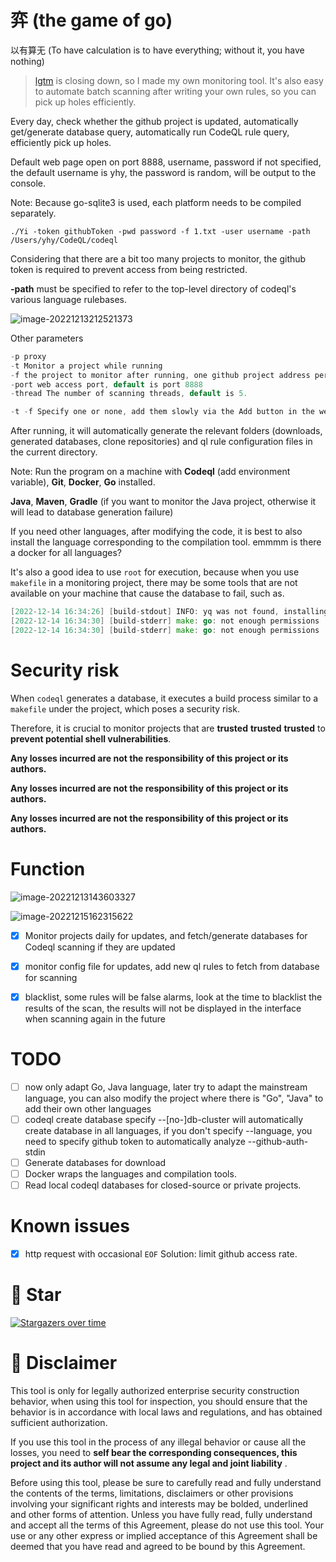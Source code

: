 # 弈 (the game of go)
以有算无 (To have calculation is to have everything; without it, you have nothing)

> [lgtm](https://lgtm.com/) is closing down, so I made my own monitoring tool. It's also easy to automate batch scanning after writing your own rules, so you can pick up holes efficiently.

Every day, check whether the github project is updated, automatically get/generate database query, automatically run CodeQL rule query, efficiently pick up holes.

Default web page open on port 8888, username, password if not specified, the default username is yhy, the password is random, will be output to the console.

Note: Because go-sqlite3 is used, each platform needs to be compiled separately.

```shell
./Yi -token githubToken -pwd password -f 1.txt -user username -path /Users/yhy/CodeQL/codeql
```

Considering that there are a bit too many projects to monitor, the github token is required to prevent access from being restricted.

**-path** must be specified to refer to the top-level directory of codeql's various language rulebases.

![image-20221213212521373](images/image-20221213212521373.png)

Other parameters

```go
-p proxy
-t Monitor a project while running
-f the project to monitor after running, one github project address per line url
-port web access port, default is port 8888
-thread The number of scanning threads, default is 5.

-t -f Specify one or none, add them slowly via the Add button in the web interface.
```

After running, it will automatically generate the relevant folders (downloads, generated databases, clone repositories) and ql rule configuration files in the current directory.


Note: Run the program on a machine with **Codeql** (add environment variable), **Git**, **Docker**, **Go** installed.

**Java**, **Maven**, **Gradle** (if you want to monitor the Java project, otherwise it will lead to database generation failure)

If you need other languages, after modifying the code, it is best to also install the language corresponding to the compilation tool. emmmm is there a docker for all languages?

It's also a good idea to use `root` for execution, because when you use `makefile` in a monitoring project, there may be some tools that are not available on your machine that cause the database to fail, such as.

```go
[2022-12-14 16:34:26] [build-stdout] INFO: yq was not found, installing it
[2022-12-14 16:34:30] [build-stderr] make: go: not enough permissions
[2022-12-14 16:34:30] [build-stderr] make: go: not enough permissions
```

# Security risk
When `codeql` generates a database, it executes a build process similar to a `makefile` under the project, which poses a security risk.

Therefore, it is crucial to monitor projects that are **trusted** **trusted** **trusted** to **prevent potential shell vulnerabilities**.

**Any losses incurred are not the responsibility of this project or its authors.**

**Any losses incurred are not the responsibility of this project or its authors.**

**Any losses incurred are not the responsibility of this project or its authors.**

# Function

![image-20221213143603327](images/image-20221213143603327.png)

![image-20221215162315622](images/image-20221215162315622.png)

- [x] Monitor projects daily for updates, and fetch/generate databases for Codeql scanning if they are updated
- [x] monitor config file for updates, add new ql rules to fetch from database for scanning
- [x] blacklist, some rules will be false alarms, look at the time to blacklist the results of the scan, the results will not be displayed in the interface when scanning again in the future


# TODO

- [ ] now only adapt Go, Java language, later try to adapt the mainstream language, you can also modify the project where there is "Go", "Java" to add their own other languages
- [ ] codeql create database specify --[no-]db-cluster will automatically create database in all languages, if you don't specify --language, you need to specify github token to automatically analyze --github-auth-stdin
- [ ] Generate databases for download
- [ ] Docker wraps the languages and compilation tools.
- [ ] Read local codeql databases for closed-source or private projects.

# Known issues

- [x] http request with occasional `EOF` Solution: limit github access rate.


# 🌟 Star

[![Stargazers over time](https://starchart.cc/ZhuriLab/Yi.svg)](https://starchart.cc/ZhuriLab/Yi)

# 📄 Disclaimer

This tool is only for legally authorized enterprise security construction behavior, when using this tool for inspection, you should ensure that the behavior is in accordance with local laws and regulations, and has obtained sufficient authorization.

If you use this tool in the process of any illegal behavior or cause all the losses, you need to **self bear the corresponding consequences, this project and its author will not assume any legal and joint liability** .

Before using this tool, please be sure to carefully read and fully understand the contents of the terms, limitations, disclaimers or other provisions involving your significant rights and interests may be bolded, underlined and other forms of attention. Unless you have fully read, fully understand and accept all the terms of this Agreement, please do not use this tool. Your use or any other express or implied acceptance of this Agreement shall be deemed that you have read and agreed to be bound by this Agreement.
